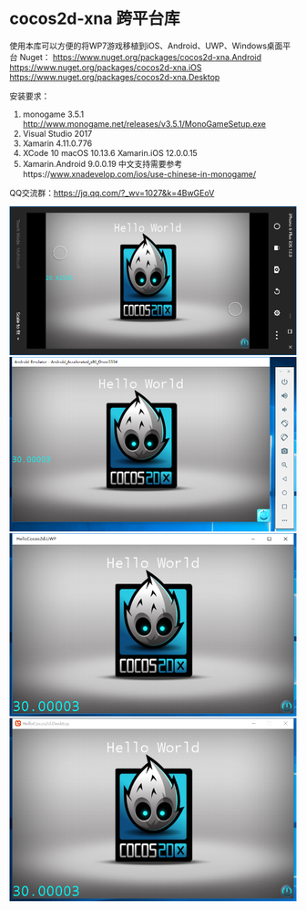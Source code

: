﻿# cocos2d-xna 跨平台库
使用本库可以方便的将WP7游戏移植到iOS、Android、UWP、Windows桌面平台
Nuget：
https://www.nuget.org/packages/cocos2d-xna.Android
https://www.nuget.org/packages/cocos2d-xna.iOS
https://www.nuget.org/packages/cocos2d-xna.Desktop

安装要求：
1. monogame 3.5.1 http://www.monogame.net/releases/v3.5.1/MonoGameSetup.exe
2. Visual Studio 2017
3. Xamarin 4.11.0.776
4. XCode 10 macOS 10.13.6 Xamarin.iOS 12.0.0.15
5. Xamarin.Android 9.0.0.19
中文支持需要参考https://www.xnadevelop.com/ios/use-chinese-in-monogame/

QQ交流群：https://jq.qq.com/?_wv=1027&k=4BwGEoV

![image](https://github.com/chengcong/cocos2d-xna/blob/master/screenshots/iOS.png)<br>
![image](https://github.com/chengcong/cocos2d-xna/blob/master/screenshots/Android.png)<br>
![image](https://github.com/chengcong/cocos2d-xna/blob/master/screenshots/UWP.png)<br>
![image](https://github.com/chengcong/cocos2d-xna/blob/master/screenshots/Desktop.png)<br>


